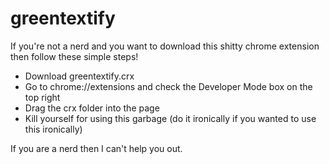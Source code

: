 greentextify
============
If you're not a nerd and you want to download this shitty chrome extension then follow these simple steps!
- Download greentextify.crx
- Go to chrome://extensions and check the Developer Mode box on the top right
- Drag the crx folder into the page
- Kill yourself for using this garbage (do it ironically if you wanted to use this ironically)

If you are a nerd then I can't help you out.
